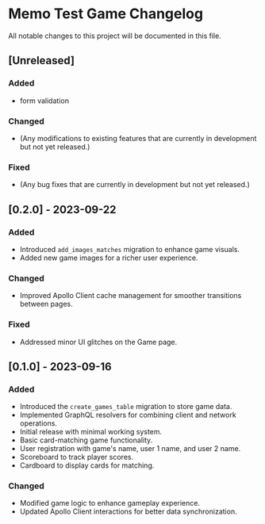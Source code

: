 # Memo Test Game Changelog

All notable changes to this project will be documented in this file.

## [Unreleased]

### Added
- form validation

### Changed
- (Any modifications to existing features that are currently in development but not yet released.)

### Fixed
- (Any bug fixes that are currently in development but not yet released.)

## [0.2.0] - 2023-09-22

### Added
- Introduced `add_images_matches` migration to enhance game visuals.
- Added new game images for a richer user experience.

### Changed
- Improved Apollo Client cache management for smoother transitions between pages.

### Fixed
- Addressed minor UI glitches on the Game page.

## [0.1.0] - 2023-09-16

### Added
- Introduced the `create_games_table` migration to store game data.
- Implemented GraphQL resolvers for combining client and network operations.
- Initial release with minimal working system.
- Basic card-matching game functionality.
- User registration with game's name, user 1 name, and user 2 name.
- Scoreboard to track player scores.
- Cardboard to display cards for matching.

### Changed
- Modified game logic to enhance gameplay experience.
- Updated Apollo Client interactions for better data synchronization.


